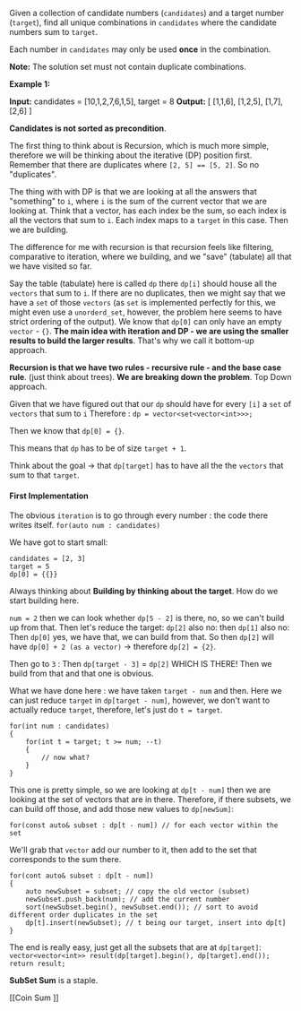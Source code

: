 Given a collection of candidate numbers (`candidates`) and a target number (`target`), find all unique combinations in `candidates` where the candidate numbers sum to `target`.

Each number in `candidates` may only be used **once** in the combination.

**Note:** The solution set must not contain duplicate combinations.

**Example 1:**

**Input:** candidates = [10,1,2,7,6,1,5], target = 8
**Output:** 
[
[1,1,6],
[1,2,5],
[1,7],
[2,6]
]

**Candidates is not sorted as precondition**. 

The first thing to think about is Recursion, which is much more simple, therefore we will be thinking about the iterative (DP) position first. 
Remember that there are duplicates where `[2, 5] == [5, 2]`. So no "duplicates". 

The thing with with DP is that we are looking at all the answers that "something" to `i`, where `i` is the sum of the current vector that we are looking at. 
Think that a vector, has each index be the sum, so each index is all the vectors that sum to `i`. 
Each index maps to a `target`  in this case. Then we are building.

The difference for me with recursion is that recursion feels like filtering, comparative to iteration, where we building, and we "save" (tabulate) all that we have visited so far. 

Say the table (tabulate) here is called `dp` there `dp[i]` should house all the `vectors` that sum to `i`. 
If there are no duplicates, then we might say that we have a `set` of those `vectors` (as `set` is implemented perfectly for this, we might even use a `unorderd_set`, however, the problem here seems to have strict ordering of the output). 
We know that `dp[0]` can only have an empty `vector` - `{}`.
**The main idea with iteration and DP - we are using the smaller results to build the larger results**. That's why we call it bottom-up approach. 

**Recursion is that we have two rules - recursive rule - and the base case rule**. (just think about trees). **We are breaking down the problem**. Top Down approach.

Given that we have figured out that our `dp` should have for every `[i]` a `set` of `vectors` that sum to `i`
Therefore : `dp = vector<set<vector<int>>>;` 

Then we know that `dp[0] = {}`. 

This means that `dp` has to be of  size `target + 1`. 

Think about the goal -> that `dp[target]` has to have all the the `vectors` that sum to that `target`. 

#### First Implementation
The obvious `iteration` is to go through every number : the code there writes itself. 
`for(auto num : candidates)`

We have got to start small: 
```
candidates = [2, 3]
target = 5
dp[0] = {{}}
```

Always thinking about **Building by thinking about the target**. 
How do we start building here. 

`num = 2` then we can look whether `dp[5 - 2]` is there, no, so we can't build up from that. 
Then let's reduce the target: 
`dp[2]` also no: 
then `dp[1]` also no: 
Then `dp[0]` yes, we have that, we can build from that. 
So then `dp[2]` will have `dp[0] + 2 (as a vector)` -> therefore `dp[2] = {2}`. 

Then go to `3` : 
Then `dp[target - 3]` = `dp[2]` WHICH IS THERE!
Then we build from that and that one is obvious. 

What we have done here : we have taken `target - num` and then. 
Here we can just reduce `target` in `dp[target - num]`, however, we don't want to actually reduce `target`, therefore, let's just do `t = target`. 

```
for(int num : candidates)
{ 
	for(int t = target; t >= num; --t)
	{ 
		// now what? 
	}
}
```

This one is pretty simple, so we are looking at `dp[t - num]` then we are looking at the set of vectors that are in there. 
Therefore, if there subsets, we can build off those, and add those new values to `dp[newSum]`: 
```
for(const auto& subset : dp[t - num]) // for each vector within the set
```
We'll grab that `vector` add our number to it, then add to the set that corresponds to the sum there. 
```
for(cont auto& subset : dp[t - num])
{ 
	auto newSubset = subset; // copy the old vector (subset)
	newSubset.push_back(num); // add the current number
	sort(newSubset.begin(), newSubset.end()); // sort to avoid different order duplicates in the set
	dp[t].insert(newSubset); // t being our target, insert into dp[t]
}
```

The end is really easy, just get all the subsets that are at `dp[target]`: 
`vector<vector<int>> result(dp[target].begin(), dp[target].end());`
`return result;`

**SubSet Sum** is a staple. 

[[Coin Sum ]]
